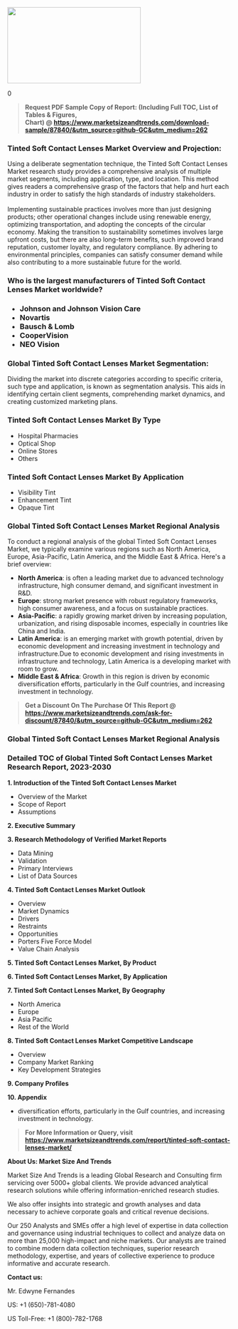 <p><img class="alignnone size-medium wp-image-20088" src="https://ffe5etoiles.com/wp-content/uploads/2024/12/MST1-300x171.png" alt="" width="300" height="171" /></p>0</p><blockquote id="" class=""><strong>Request PDF Sample Copy of Report: (Including Full TOC, List of Tables &amp; Figures, Chart)&nbsp;@&nbsp;<strong><a href="https://www.marketsizeandtrends.com/download-sample/87840/&utm_source=github-GC&utm_medium=262" target="_blank">https://www.marketsizeandtrends.com/download-sample/87840/&utm_source=github-GC&utm_medium=262</a></strong></strong></blockquote><h3 id="" class="">Tinted Soft Contact Lenses Market&nbsp;Overview and Projection:</h3><p id="" class="">Using a deliberate segmentation technique, the Tinted Soft Contact Lenses Market research study provides a comprehensive analysis of multiple market segments, including application, type, and location. This method gives readers a comprehensive grasp of the factors that help and hurt each industry in order to satisfy the high standards of industry stakeholders. <br /> <br />Implementing sustainable practices involves more than just designing products; other operational changes include using renewable energy, optimizing transportation, and adopting the concepts of the circular economy. Making the transition to sustainability sometimes involves large upfront costs, but there are also long-term benefits, such improved brand reputation, customer loyalty, and regulatory compliance. By adhering to environmental principles, companies can satisfy consumer demand while also contributing to a more sustainable future for the world.</p><h3 id="" class="">Who is the largest manufacturers of&nbsp;Tinted Soft Contact Lenses Market worldwide?</h3><h3 class=""><p><ul><li>Johnson and Johnson Vision Care </li><li> Novartis </li><li> Bausch & Lomb </li><li> CooperVision </li><li> NEO Vision</li></ul></p></h3><h3 id="" class="">Global&nbsp;Tinted Soft Contact Lenses Market Segmentation:</h3><p id="" class="">Dividing the market into discrete categories according to specific criteria, such type and application, is known as segmentation analysis. This aids in identifying certain client segments, comprehending market dynamics, and creating customized marketing plans.</p><h3 id="" class="">Tinted Soft Contact Lenses Market&nbsp;By Type</h3><p><p><ul><li>Hospital Pharmacies</li><li> Optical Shop</li><li> Online Stores</li><li> Others</p></li></ul></p></p><h3 id="" class="">Tinted Soft Contact Lenses Market&nbsp;By Application</h3><p class=""><p><ul><li>Visibility Tint</li><li> Enhancement Tint</li><li> Opaque Tint</li></ul></p></p><h3 id="" class="">Global Tinted Soft Contact Lenses Market Regional Analysis</h3><p id="" class="">To conduct a regional analysis of the global Tinted Soft Contact Lenses Market, we typically examine various regions such as North America, Europe, Asia-Pacific, Latin America, and the Middle East &amp; Africa. Here's a brief overview:</p><ul><li><strong>North America</strong>: is often a leading market due to advanced technology infrastructure, high consumer demand, and significant investment in R&amp;D.</li><li><strong>Europe</strong>: strong market presence with robust regulatory frameworks, high consumer awareness, and a focus on sustainable practices.</li><li><strong>Asia-Pacific</strong>: a rapidly growing market driven by increasing population, urbanization, and rising disposable incomes, especially in countries like China and India.</li><li><strong>Latin America</strong>: is an emerging market with growth potential, driven by economic development and increasing investment in technology and infrastructure.Due to economic development and rising investments in infrastructure and technology, Latin America is a developing market with room to grow.</li><li><strong>Middle East &amp; Africa</strong>: Growth in this region is driven by economic diversification efforts, particularly in the Gulf countries, and increasing investment in technology.</li></ul><blockquote id="" class=""><strong>Get a Discount On The Purchase Of This Report @ <strong><a href="https://www.marketsizeandtrends.com/ask-for-discount/87840/&utm_source=github-GC&utm_medium=262" target="_blank">https://www.marketsizeandtrends.com/ask-for-discount/87840/&utm_source=github-GC&utm_medium=262</a></strong></strong></blockquote><h3 id="" class="">Global Tinted Soft Contact Lenses Market Regional Analysis</h3><h3 id="" class="">Detailed TOC of Global Tinted Soft Contact Lenses Market Research Report, 2023-2030</h3><p id="" class=""><strong>1. Introduction of the Tinted Soft Contact Lenses Market</strong></p><ul><li>Overview of the Market</li><li>Scope of Report</li><li>Assumptions</li></ul><p id="" class=""><strong>2. Executive Summary</strong></p><p id="" class=""><strong>3. Research Methodology of Verified Market Reports</strong></p><ul><li>Data Mining</li><li>Validation</li><li>Primary Interviews</li><li>List of Data Sources</li></ul><p id="" class=""><strong>4. Tinted Soft Contact Lenses Market Outlook</strong></p><ul><li>Overview</li><li>Market Dynamics</li><li>Drivers</li><li>Restraints</li><li>Opportunities</li><li>Porters Five Force Model</li><li>Value Chain Analysis</li></ul><p id="" class=""><strong>5. Tinted Soft Contact Lenses Market, By Product</strong></p><p id="" class=""><strong>6. Tinted Soft Contact Lenses Market, By Application</strong></p><p id="" class=""><strong>7. Tinted Soft Contact Lenses Market, By Geography</strong></p><ul><li>North America</li><li>Europe</li><li>Asia Pacific</li><li>Rest of the World</li></ul><p id="" class=""><strong>8. Tinted Soft Contact Lenses Market Competitive Landscape</strong></p><ul><li>Overview</li><li>Company Market Ranking</li><li>Key Development Strategies</li></ul><p id="" class=""><strong>9. Company Profiles</strong></p><p id="" class=""><strong>10. Appendix</strong></p><ul><li>diversification efforts, particularly in the Gulf countries, and increasing investment in technology.</li></ul><blockquote id="" class=""><strong>For More Information or Query, visit <strong><strong><a href="https://www.marketsizeandtrends.com/report/tinted-soft-contact-lenses-market/" target="_blank">https://www.marketsizeandtrends.com/report/tinted-soft-contact-lenses-market/</a></strong></strong></strong></blockquote><p id="" class=""><strong>About Us: Market Size And Trends</strong></p><p id="" class="">Market Size And Trends is a leading Global Research and Consulting firm servicing over 5000+ global clients. We provide advanced analytical research solutions while offering information-enriched research studies.</p><p id="" class="">We also offer insights into strategic and growth analyses and data necessary to achieve corporate goals and critical revenue decisions.</p><p id="" class="">Our 250 Analysts and SMEs offer a high level of expertise in data collection and governance using industrial techniques to collect and analyze data on more than 25,000 high-impact and niche markets. Our analysts are trained to combine modern data collection techniques, superior research methodology, expertise, and years of collective experience to produce informative and accurate research.</p><p id="" class=""><strong>Contact us:</strong></p><p id="" class="">Mr. Edwyne Fernandes</p><p id="" class="">US: +1 (650)-781-4080</p><p id="" class="">US Toll-Free: +1 (800)-782-1768</p>
